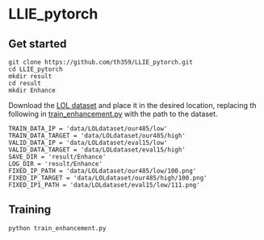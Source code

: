 # LLIE_pytorch

## Get started
```
git clone https://github.com/th359/LLIE_pytorch.git
cd LLIE_pytorch
mkdir result
cd result
mkdir Enhance
```
Download the [LOL dataset](https://drive.google.com/file/d/157bjO1_cFuSd0HWDUuAmcHRJDVyWpOxB/view) and place it in the desired location, replacing th following in [train_enhancement.py](train_enhancement.py) with the path to the dataset.
```
TRAIN_DATA_IP = 'data/LOLdataset/our485/low'
TRAIN_DATA_TARGET = 'data/LOLdataset/our485/high'
VALID_DATA_IP = 'data/LOLdataset/eval15/low'
VALID_DATA_TARGET = 'data/LOLdataset/eval15/high'
SAVE_DIR = 'result/Enhance'
LOG_DIR = 'result/Enhance'
FIXED_IP_PATH = 'data/LOLdataset/our485/low/100.png'
FIXED_IP_TARGET = 'data/LOLdataset/our485/high/100.png'
FIXED_IP1_PATH = 'data/LOLdataset/eval15/low/111.png'
```
## Training
```
python train_enhancement.py
```
